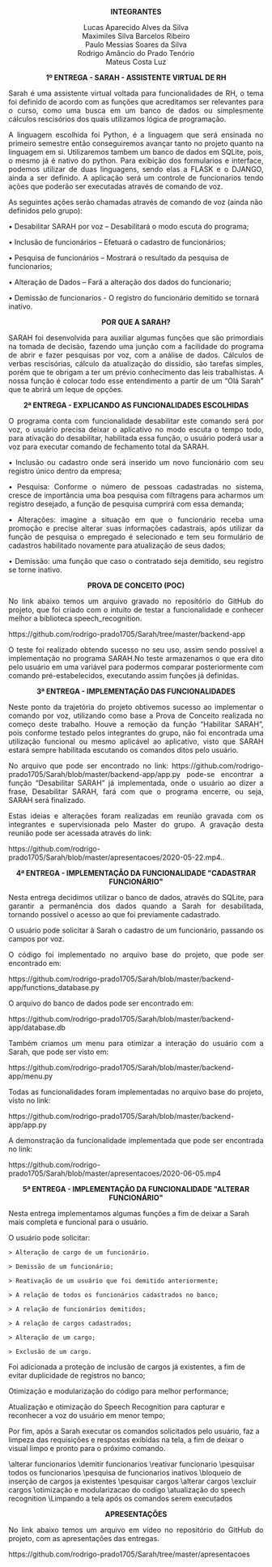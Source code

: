 <p><div align="center"><b>INTEGRANTES</b></div></p>

<div align="center">Lucas Aparecido Alves da Silva</div>
<div align="center">Maximiles Silva Barcelos Ribeiro</div>
<div align="center">Paulo Messias Soares da Silva</div>
<div align="center">Rodrigo Amâncio do Prado Tenório</div>
<div align="center">Mateus Costa Luz</div>



<p><div align="center"><b>1º ENTREGA - SARAH - ASSISTENTE VIRTUAL DE RH </b></div></p>

<p><div align="justify">Sarah é uma assistente virtual voltada para funcionalidades de RH, o tema foi definido de acordo com as funções que acreditamos ser relevantes para o curso, como uma busca em um banco de dados ou simplesmente cálculos rescisórios dos quais utilizamos lógica de programação.</div><p>
<p><div align="justify">A linguagem escolhida foi Python, é a linguagem que será ensinada no primeiro semestre então conseguiremos avançar tanto no projeto quanto na linguagem em si. Utilizaremos tambem um banco de dados em  SQLite, pois, o mesmo já é nativo do python. Para exibição dos formularios e interface, podemos utilizar de duas  linguagens, sendo elas a FLASK e o DJANGO, ainda a ser definido. A aplicação será um controle de funcionarios tendo ações que poderão ser executadas através de comando de voz.</div></p>
<p><div align="left"> As seguintes ações serão chamadas através de comando de voz (ainda não definidos pelo grupo):</div></p>
<p><div align="left">• Desabilitar SARAH por voz – Desabilitará o modo escuta do programa;</div></p>
<p><div align="left">• Inclusão de funcionários – Efetuará o cadastro de funcionários;</div></p>
<p><div align="left">• Pesquisa de funcionários – Mostrará o resultado da pesquisa de funcionarios;</div></p>
<p><div align="left">• Alteração de Dados – Fará a alteração dos dados do funcionario;</p>
<p><div align="left">• Demissão de funcionarios - O registro do funcionário demitido se tornará inativo.</div></p>
<p><div align="Center"><b>POR QUE A SARAH?</b></div></p>


<p><div align="justify">SARAH foi desenvolvida para auxiliar algumas funções que são primordiais na tomada de decisão, fazendo uma junção com a facilidade do programa de abrir e fazer pesquisas por voz, com a análise de dados. Cálculos de verbas rescisórias, cálculo da atualização do dissídio, são tarefas simples, porém que te obrigam a ter um prévio conhecimento das leis trabalhistas. A nossa função é colocar todo esse entendimento a partir de um “Olá Sarah” que te abrirá um leque de opções.</div></p>


<p><div align="Center"><b>2ª ENTREGA - EXPLICANDO AS FUNCIONALIDADES ESCOLHIDAS</b></div></p>

<p><div align="justify">O programa conta com funcionalidade desabilitar este comando será por voz,  o usuário  precisa deixar o aplicativo no modo escuta o tempo todo, para ativação do desabilitar, habilitada essa função, o usuário poderá usar a voz para executar comando de fechamento total da SARAH.</div></p>
<p><div align="justify">• Inclusão ou cadastro onde será inserido um novo funcionário com seu registro único dentro da empresa;</div></p>
<p><div align="justify">• Pesquisa: Conforme o número de pessoas cadastradas no sistema, cresce de importância uma boa pesquisa com filtragens para acharmos um registro desejado, a função de pesquisa cumprirá com essa demanda;</div></p>
<p><div align="justify">• Alterações: imagine a situação em que o funcionário receba uma promoção e precise alterar suas informações cadastrais, após utilizar da função de pesquisa o empregado é selecionado e tem seu formulário de cadastros habilitado novamente para atualização de seus dados;</div></p>
<p><div align="justify">• Demissão: uma função que caso o contratado seja demitido, seu registro se torne inativo.</div></p>
<p><div align="center"><b>PROVA DE CONCEITO (POC)</b></div></p>

<p><div align="justify">No link abaixo temos um arquivo gravado no repositório do GitHub do projeto,  que foi criado com o intuito de testar a funcionalidade e conhecer melhor a biblioteca speech_recognition.</div></p>
<p><div align="justify">https://github.com/rodrigo-prado1705/Sarah/tree/master/backend-app</div></p>
<p><div align="justify">O teste foi realizado obtendo sucesso no seu uso, assim sendo possível a implementação no programa SARAH.No teste armazenamos o que era dito pelo usuário em uma variável para podermos comparar posteriormente com comando pré-estabelecidos, executando assim funções já definidas.</div></p>

<p><div align="center"><b>3ª ENTREGA - IMPLEMENTAÇÃO DAS FUNCIONALIDADES</b></div></p>
<p><div align="justify">Neste ponto da trajetória do projeto obtivemos sucesso ao implementar o comando por voz, utilizando como base a Prova de Conceito realizada no começo deste trabalho. Houve a remoção da função “Habilitar SARAH”, pois conforme testado pelos integrantes do grupo, não foi encontrada uma utilização funcional ou mesmo aplicável ao aplicativo, visto que SARAH estará sempre habilitada escutando os comandos ditos pelo usuário.</div></p>
<p><div align="justify">No arquivo que pode ser encontrado no link: https://github.com/rodrigo-prado1705/Sarah/blob/master/backend-app/app.py pode-se encontrar a função “Desabilitar SARAH” já implementada, onde o usuário ao dizer a frase, Desabilitar SARAH, fará com que o programa encerre, ou seja, SARAH será finalizado.</div></p>
<p><div align="justify">Estas ideias e alterações foram realizadas em reunião gravada com os integrantes e supervisionada pelo Master do grupo. A gravação desta reunião pode ser acessada através do link:</div></p>
<p><div align="justify">https://github.com/rodrigo-prado1705/Sarah/blob/master/apresentacoes/2020-05-22.mp4..</div></p>

<p><div align="center"><b>4ª ENTREGA - IMPLEMENTAÇÃO DA FUNCIONALIDADE "CADASTRAR FUNCIONÁRIO"</b></div></p>
<p><div align="justify">Nesta entrega decidimos utilizar o banco de dados, através do SQLite, para garantir a permanência dos dados quando a Sarah for desabilitada, tornando possível o acesso ao que foi previamente cadastrado.</div></p>
<p><div align="justify">O usuário pode solicitar à Sarah o cadastro de um funcionário, passando os campos por voz.</div></p>
<p><div align="justify">O código foi implementado no arquivo base do projeto, que pode ser encontrado em:</div></p>
<p><div align="justify">https://github.com/rodrigo-prado1705/Sarah/blob/master/backend-app/functions_database.py</div></p>
<p><div align="justify">O arquivo do banco de dados pode ser encontrado em:</div></p>
<p><div align="justify">https://github.com/rodrigo-prado1705/Sarah/blob/master/backend-app/database.db </div></p>
<p><div align="justify">Também criamos um menu para otimizar a interação do usuário com a Sarah, que pode ser visto em:</div></p>
<p><div align="justify">https://github.com/rodrigo-prado1705/Sarah/blob/master/backend-app/menu.py</div></p>
<p><div align="justify">Todas as funcionalidades foram implementadas no arquivo base do projeto, visto no link:</div></p>
<p><div align="justify">https://github.com/rodrigo-prado1705/Sarah/blob/master/backend-app/app.py</div></p>
<p><div align="justify"> A demonstração da funcionalidade implementada que pode ser encontrada no link:</div></p>
<p><div align="justify">https://github.com/rodrigo-prado1705/Sarah/blob/master/apresentacoes/2020-06-05.mp4</div></p>

<p><div align="center"><b>5ª ENTREGA - IMPLEMENTAÇÃO DA FUNCIONALIDADE "ALTERAR FUNCIONÁRIO"</b></div></p>

Nesta entrega implementamos algumas funções a fim de deixar a Sarah mais completa e funcional para o usuário.

O usuário pode solicitar:

	> Alteração de cargo de um funcionário.
	
	> Demissão de um funcionário;
	
	> Reativação de um usuário que foi demitido anteriormente;
	
	> A relação de todos os funcionários cadastrados no banco;
	
	> A relação de funcionários demitidos;

	> A relação de cargos cadastrados;
	
	> Alteração de um cargo;
	
	> Exclusão de um cargo.

Foi adicionada a proteção de inclusão de cargos já existentes, a fim de evitar duplicidade de registros no banco;

Otimização e modularização do código para melhor performance;

Atualização e otimização do Speech Recognition para capturar e reconhecer a voz do usuário em menor tempo;

Por fim, após a Sarah executar os comandos solicitados pelo usuário, faz a limpeza das requisições e respostas exibidas na tela, a fim de deixar o visual limpo e pronto para o próximo comando.

\\alterar funcionarios
\\demitir funcionarios
\\reativar funcionario
\\pesquisar todos os funcionarios
\\pesquisa de funcionarios inativos
\\bloqueio de inserção de cargos ja existentes
\\pesquisar cargos
\\alterar cargos
\\excluir cargos
\\otimização e modularizacao do codigo
\\atualização do speech recognition
\\Limpando a tela após os comandos serem executados


<p><div align="center"><b>APRESENTAÇÕES</b></div></p>

<p><div align="justify">No link abaixo temos um arquivo em vídeo no repositório do GitHub do projeto, com as apresentações das entregas.</div></p>
<p><div align="justify">https://github.com/rodrigo-prado1705/Sarah/tree/master/apresentacoes</div></p>

